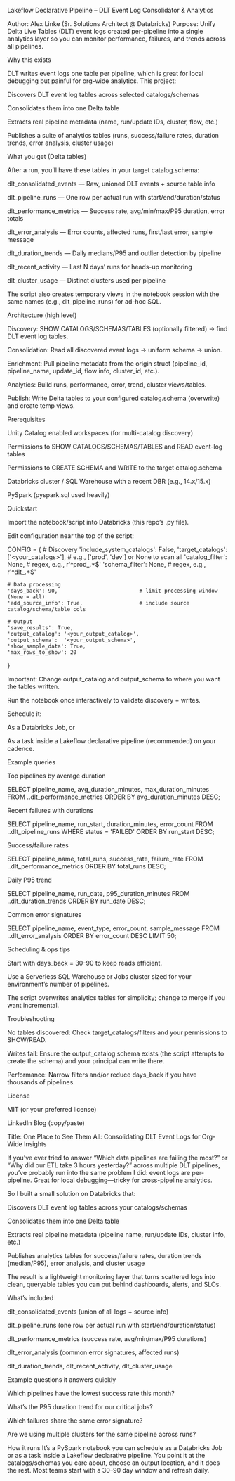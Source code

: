 Lakeflow Declarative Pipeline – DLT Event Log Consolidator & Analytics

Author: Alex Linke (Sr. Solutions Architect @ Databricks)
Purpose: Unify Delta Live Tables (DLT) event logs created per-pipeline into a single analytics layer so you can monitor performance, failures, and trends across all pipelines.

Why this exists

DLT writes event logs one table per pipeline, which is great for local debugging but painful for org-wide analytics. This project:

Discovers DLT event log tables across selected catalogs/schemas

Consolidates them into one Delta table

Extracts real pipeline metadata (name, run/update IDs, cluster, flow, etc.)

Publishes a suite of analytics tables (runs, success/failure rates, duration trends, error analysis, cluster usage)

What you get (Delta tables)

After a run, you’ll have these tables in your target catalog.schema:

dlt_consolidated_events — Raw, unioned DLT events + source table info

dlt_pipeline_runs — One row per actual run with start/end/duration/status

dlt_performance_metrics — Success rate, avg/min/max/P95 duration, error totals

dlt_error_analysis — Error counts, affected runs, first/last error, sample message

dlt_duration_trends — Daily medians/P95 and outlier detection by pipeline

dlt_recent_activity — Last N days’ runs for heads-up monitoring

dlt_cluster_usage — Distinct clusters used per pipeline

The script also creates temporary views in the notebook session with the same names (e.g., dlt_pipeline_runs) for ad-hoc SQL.

Architecture (high level)

Discovery: SHOW CATALOGS/SCHEMAS/TABLES (optionally filtered) → find DLT event log tables.

Consolidation: Read all discovered event logs → uniform schema → union.

Enrichment: Pull pipeline metadata from the origin struct (pipeline_id, pipeline_name, update_id, flow info, cluster_id, etc.).

Analytics: Build runs, performance, error, trend, cluster views/tables.

Publish: Write Delta tables to your configured catalog.schema (overwrite) and create temp views.

Prerequisites

Unity Catalog enabled workspaces (for multi-catalog discovery)

Permissions to SHOW CATALOGS/SCHEMAS/TABLES and READ event-log tables

Permissions to CREATE SCHEMA and WRITE to the target catalog.schema

Databricks cluster / SQL Warehouse with a recent DBR (e.g., 14.x/15.x)

PySpark (pyspark.sql used heavily)

Quickstart

Import the notebook/script into Databricks (this repo’s .py file).

Edit configuration near the top of the script:

CONFIG = {
    # Discovery
    'include_system_catalogs': False,
    'target_catalogs': ['<your_catalogs>'],   # e.g., ['prod', 'dev'] or None to scan all
    'catalog_filter': None,                   # regex, e.g., r'^prod_.*$'
    'schema_filter': None,                    # regex, e.g., r'^dlt_.*$'

    # Data processing
    'days_back': 90,                          # limit processing window (None = all)
    'add_source_info': True,                  # include source catalog/schema/table cols

    # Output
    'save_results': True,
    'output_catalog': '<your_output_catalog>',
    'output_schema':  '<your_output_schema>',
    'show_sample_data': True,
    'max_rows_to_show': 20
}


Important: Change output_catalog and output_schema to where you want the tables written.

Run the notebook once interactively to validate discovery + writes.

Schedule it:

As a Databricks Job, or

As a task inside a Lakeflow declarative pipeline (recommended) on your cadence.

Example queries

Top pipelines by average duration

SELECT pipeline_name, avg_duration_minutes, max_duration_minutes
FROM <catalog>.<schema>.dlt_performance_metrics
ORDER BY avg_duration_minutes DESC;


Recent failures with durations

SELECT pipeline_name, run_start, duration_minutes, error_count
FROM <catalog>.<schema>.dlt_pipeline_runs
WHERE status = 'FAILED'
ORDER BY run_start DESC;


Success/failure rates

SELECT pipeline_name, total_runs, success_rate, failure_rate
FROM <catalog>.<schema>.dlt_performance_metrics
ORDER BY total_runs DESC;


Daily P95 trend

SELECT pipeline_name, run_date, p95_duration_minutes
FROM <catalog>.<schema>.dlt_duration_trends
ORDER BY run_date DESC;


Common error signatures

SELECT pipeline_name, event_type, error_count, sample_message
FROM <catalog>.<schema>.dlt_error_analysis
ORDER BY error_count DESC
LIMIT 50;

Scheduling & ops tips

Start with days_back = 30–90 to keep reads efficient.

Use a Serverless SQL Warehouse or Jobs cluster sized for your environment’s number of pipelines.

The script overwrites analytics tables for simplicity; change to merge if you want incremental.

Troubleshooting

No tables discovered: Check target_catalogs/filters and your permissions to SHOW/READ.

Writes fail: Ensure the output_catalog.schema exists (the script attempts to create the schema) and your principal can write there.

Performance: Narrow filters and/or reduce days_back if you have thousands of pipelines.

License

MIT (or your preferred license)

LinkedIn Blog (copy/paste)

Title: One Place to See Them All: Consolidating DLT Event Logs for Org-Wide Insights

If you’ve ever tried to answer “Which data pipelines are failing the most?” or “Why did our ETL take 3 hours yesterday?” across multiple DLT pipelines, you’ve probably run into the same problem I did: event logs are per-pipeline. Great for local debugging—tricky for cross-pipeline analytics.

So I built a small solution on Databricks that:

Discovers DLT event log tables across your catalogs/schemas

Consolidates them into one Delta table

Extracts real pipeline metadata (pipeline name, run/update IDs, cluster info, etc.)

Publishes analytics tables for success/failure rates, duration trends (median/P95), error analysis, and cluster usage

The result is a lightweight monitoring layer that turns scattered logs into clean, queryable tables you can put behind dashboards, alerts, and SLOs.

What’s included

dlt_consolidated_events (union of all logs + source info)

dlt_pipeline_runs (one row per actual run with start/end/duration/status)

dlt_performance_metrics (success rate, avg/min/max/P95 durations)

dlt_error_analysis (common error signatures, affected runs)

dlt_duration_trends, dlt_recent_activity, dlt_cluster_usage

Example questions it answers quickly

Which pipelines have the lowest success rate this month?

What’s the P95 duration trend for our critical jobs?

Which failures share the same error signature?

Are we using multiple clusters for the same pipeline across runs?

How it runs
It’s a PySpark notebook you can schedule as a Databricks Job or as a task inside a Lakeflow declarative pipeline. You point it at the catalogs/schemas you care about, choose an output location, and it does the rest. Most teams start with a 30–90 day window and refresh daily.
